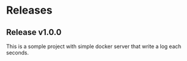 # Releases

## Release v1.0.0

This is a somple project with simple docker server that write a log each seconds.
